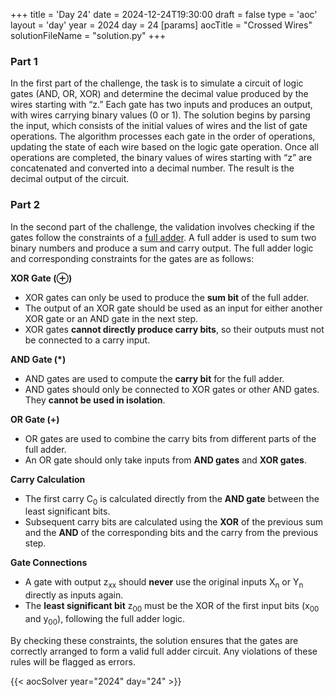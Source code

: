 +++
title = 'Day 24'
date = 2024-12-24T19:30:00
draft = false
type = 'aoc'
layout = 'day'
year = 2024
day = 24
[params]
    aocTitle = "Crossed Wires"
    solutionFileName = "solution.py"
+++

### Part 1
In the first part of the challenge, the task is to simulate a circuit of logic gates (AND, OR, XOR) and determine the 
decimal value produced by the wires starting with “z.” Each gate has two inputs and produces an output, with wires 
carrying binary values (0 or 1). The solution begins by parsing the input, which consists of the initial values of 
wires and the list of gate operations. The algorithm processes each gate in the order of operations, updating the 
state of each wire based on the logic gate operation. Once all operations are completed, the binary values of wires 
starting with “z” are concatenated and converted into a decimal number. The result is the decimal output of the circuit.

### Part 2

In the second part of the challenge, the validation involves checking if the gates follow the constraints of a [full
adder](https://en.wikipedia.org/wiki/Adder_(electronics)#Full_adder). A full adder is used to sum two binary numbers 
and produce a sum and carry output. The full adder logic and corresponding constraints for the gates are as follows:

**XOR Gate (⊕)**
- XOR gates can only be used to produce the **sum bit** of the full adder.
- The output of an XOR gate should be used as an input for either another XOR gate or an AND gate in the next step.
- XOR gates **cannot directly produce carry bits**, so their outputs must not be connected to a carry input.

**AND Gate (*)**
- AND gates are used to compute the **carry bit** for the full adder.
- AND gates should only be connected to XOR gates or other AND gates. They **cannot be used in isolation**.

**OR Gate (+)**
- OR gates are used to combine the carry bits from different parts of the full adder.
- An OR gate should only take inputs from **AND gates** and **XOR gates**.

**Carry Calculation**
- The first carry C<sub>0</sub> is calculated directly from the **AND gate** between the least significant bits.
- Subsequent carry bits are calculated using the **XOR** of the previous sum and the **AND** of the corresponding bits and the carry from the previous step.

**Gate Connections**
- A gate with output z<sub>xx</sub> should **never** use the original inputs X<sub>n</sub> or Y<sub>n</sub> directly as inputs again.
- The **least significant bit** z<sub>00</sub> must be the XOR of the first input bits (x<sub>00</sub> and y<sub>00</sub>), following the full adder logic.

By checking these constraints, the solution ensures that the gates are correctly arranged to form a valid full adder 
circuit. Any violations of these rules will be flagged as errors.

{{< aocSolver year="2024" day="24" >}}
